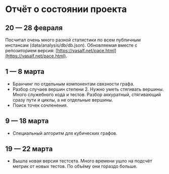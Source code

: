 # Отчёт о состоянии проекта

## 20 — 28 февраля

Посчитал очень много разной статистики по всем публичным инстансам (data/analysis/db/db.json). Обновляемая вместе с репозиторием версия: [https://vasalf.net/pace.html](https://vasalf.net/pace.html).

## 1 — 8 марта

* Бранчинг по отдельным компонентам связности графа.
* Разбор случаев вершин степени 2. Нужно уметь стягивать вершины. Много служебного кода и тестов. Разбор аккуратный, стягивающий сразу пути и циклы, а не отдельные вершины.
* Поиск точек сочленения.

## 9 — 18 марта

* Специальный алгоритм для кубических графов.

## 19 — 22 марта

* Вышла новая версия тестсета. Много времени ушло на подсчёт метрик от новых тестов. По объёму они гораздо больше.

